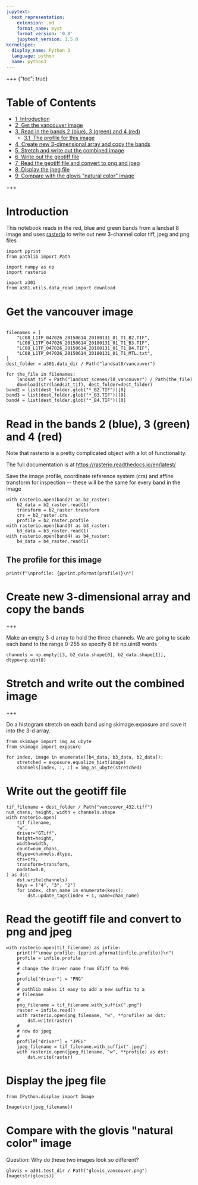 ```yaml
---
jupytext:
  text_representation:
    extension: .md
    format_name: myst
    format_version: '0.8'
    jupytext_version: 1.5.0
kernelspec:
  display_name: Python 3
  language: python
  name: python3
---
```


+++ {"toc": true}

<h1>Table of Contents<span class="tocSkip"></span></h1>
<div class="toc"><ul class="toc-item"><li><span><a href="#Introduction" data-toc-modified-id="Introduction-1"><span class="toc-item-num">1&nbsp;&nbsp;</span>Introduction</a></span></li><li><span><a href="#Get-the-vancouver-image" data-toc-modified-id="Get-the-vancouver-image-2"><span class="toc-item-num">2&nbsp;&nbsp;</span>Get the vancouver image</a></span></li><li><span><a href="#Read-in-the-bands-2-(blue),-3-(green)-and-4-(red)" data-toc-modified-id="Read-in-the-bands-2-(blue),-3-(green)-and-4-(red)-3"><span class="toc-item-num">3&nbsp;&nbsp;</span>Read in the bands 2 (blue), 3 (green) and 4 (red)</a></span><ul class="toc-item"><li><span><a href="#The-profile-for-this-image" data-toc-modified-id="The-profile-for-this-image-3.1"><span class="toc-item-num">3.1&nbsp;&nbsp;</span>The profile for this image</a></span></li></ul></li><li><span><a href="#Create--new-3-dimensional-array-and-copy-the-bands" data-toc-modified-id="Create--new-3-dimensional-array-and-copy-the-bands-4"><span class="toc-item-num">4&nbsp;&nbsp;</span>Create  new 3-dimensional array and copy the bands</a></span></li><li><span><a href="#Stretch-and-write-out-the-combined-image" data-toc-modified-id="Stretch-and-write-out-the-combined-image-5"><span class="toc-item-num">5&nbsp;&nbsp;</span>Stretch and write out the combined image</a></span></li><li><span><a href="#Write-out-the-geotiff-file" data-toc-modified-id="Write-out-the-geotiff-file-6"><span class="toc-item-num">6&nbsp;&nbsp;</span>Write out the geotiff file</a></span></li><li><span><a href="#Read-the-geotiff-file-and-convert-to-png-and-jpeg" data-toc-modified-id="Read-the-geotiff-file-and-convert-to-png-and-jpeg-7"><span class="toc-item-num">7&nbsp;&nbsp;</span>Read the geotiff file and convert to png and jpeg</a></span></li><li><span><a href="#Display-the-jpeg-file" data-toc-modified-id="Display-the-jpeg-file-8"><span class="toc-item-num">8&nbsp;&nbsp;</span>Display the jpeg file</a></span></li><li><span><a href="#Compare-with-the-glovis-&quot;natural-color&quot;-image" data-toc-modified-id="Compare-with-the-glovis-&quot;natural-color&quot;-image-9"><span class="toc-item-num">9&nbsp;&nbsp;</span>Compare with the glovis "natural color" image</a></span></li></ul></div>

+++

# Introduction

This notebook reads in the red, blue and green bands from a landsat 8 image
and uses [rasterio](https://rasterio.readthedocs.io/en/latest/index.html) to write
out new 3-channel color tiff, jpeg and png files

```{code-cell}
import pprint
from pathlib import Path

import numpy as np
import rasterio

import a301
from a301.utils.data_read import download
```

# Get the vancouver image

```{code-cell}

filenames = [
    "LC08_L1TP_047026_20150614_20180131_01_T1_B2.TIF",
    "LC08_L1TP_047026_20150614_20180131_01_T1_B3.TIF",
    "LC08_L1TP_047026_20150614_20180131_01_T1_B4.TIF",
    "LC08_L1TP_047026_20150614_20180131_01_T1_MTL.txt",
]
dest_folder = a301.data_dir / Path("landsat8/vancouver")
```

```{code-cell}
for the_file in filenames:
    landsat_tif = Path("landsat_scenes/l8_vancouver") / Path(the_file)
    download(str(landsat_tif), dest_folder=dest_folder)
band2 = list(dest_folder.glob("*_B2.TIF"))[0]
band3 = list(dest_folder.glob("*_B3.TIF"))[0]
band4 = list(dest_folder.glob("*_B4.TIF"))[0]
```

# Read in the bands 2 (blue), 3 (green) and 4 (red)

Note that rasterio is a pretty complicated object with a lot of functionality.

The full documentation is at https://rasterio.readthedocs.io/en/latest/

Save the image profile, coordinate reference system (crs) and affine transform for inspection -- these will be the same for every band in the image

```{code-cell}
with rasterio.open(band2) as b2_raster:
    b2_data = b2_raster.read(1)
    transform = b2_raster.transform
    crs = b2_raster.crs
    profile = b2_raster.profile
with rasterio.open(band3) as b3_raster:
    b3_data = b3_raster.read(1)
with rasterio.open(band4) as b4_raster:
    b4_data = b4_raster.read(1)
```

## The profile for this image

```{code-cell}
print(f"\nprofile: {pprint.pformat(profile)}\n")
```

# Create  new 3-dimensional array and copy the bands

+++

Make an empty 3-d array to hold the three channels.  We are going to scale
each band to the range 0-255 so specify 8 bit np.uint8 words

```{code-cell}
channels = np.empty([3, b2_data.shape[0], b2_data.shape[1]], dtype=np.uint8)
```

# Stretch and write out the combined image

+++

Do a histogram stretch on each band using skimage.exposure and save it
into the 3-d array.

```{code-cell}
from skimage import img_as_ubyte
from skimage import exposure

for index, image in enumerate([b4_data, b3_data, b2_data]):
    stretched = exposure.equalize_hist(image)
    channels[index, :, :] = img_as_ubyte(stretched)
```

# Write out the geotiff file

```{code-cell}
tif_filename = dest_folder / Path("vancouver_432.tiff")
num_chans, height, width = channels.shape
with rasterio.open(
    tif_filename,
    "w",
    driver="GTiff",
    height=height,
    width=width,
    count=num_chans,
    dtype=channels.dtype,
    crs=crs,
    transform=transform,
    nodata=0.0,
) as dst:
    dst.write(channels)
    keys = ["4", "3", "2"]
    for index, chan_name in enumerate(keys):
        dst.update_tags(index + 1, name=chan_name)
```

# Read the geotiff file and convert to png and jpeg

```{code-cell}
with rasterio.open(tif_filename) as infile:
    print(f"\nnew profile: {pprint.pformat(infile.profile)}\n")
    profile = infile.profile
    #
    # change the driver name from GTiff to PNG
    #
    profile["driver"] = "PNG"
    #
    # pathlib makes it easy to add a new suffix to a
    # filename
    #
    png_filename = tif_filename.with_suffix(".png")
    raster = infile.read()
    with rasterio.open(png_filename, "w", **profile) as dst:
        dst.write(raster)
    #
    # now do jpeg
    #
    profile["driver"] = "JPEG"
    jpeg_filename = tif_filename.with_suffix(".jpeg")
    with rasterio.open(jpeg_filename, "w", **profile) as dst:
        dst.write(raster)
```

# Display the jpeg file

```{code-cell}
from IPython.display import Image

Image(str(jpeg_filename))
```

# Compare with the glovis "natural color" image

Question:  Why do these two images look so different?

```{code-cell}
glovis = a301.test_dir / Path("glovis_vancouver.png")
Image(str(glovis))
```

```{code-cell}

```

